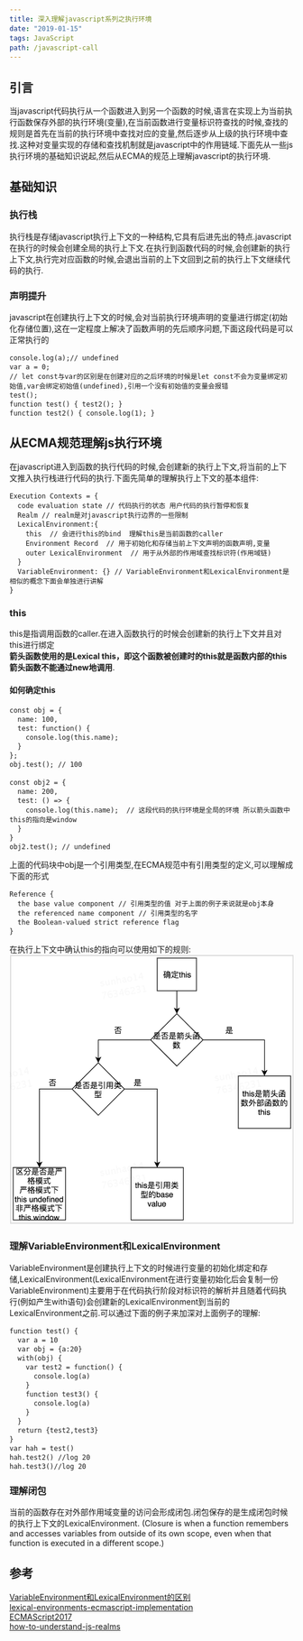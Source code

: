 ```yaml
---
title: 深入理解javascript系列之执行环境
date: "2019-01-15"
tags: JavaScript
path: /javascript-call
---
```


## 引言
当javascript代码执行从一个函数进入到另一个函数的时候,语言在实现上为当前执行函数保存外部的执行环境(变量),在当前函数进行变量标识符查找的时候,查找的规则是首先在当前的执行环境中查找对应的变量,然后逐步从上级的执行环境中查找.这种对变量实现的存储和查找机制就是javascript中的作用链域.下面先从一些js执行环境的基础知识说起,然后从ECMA的规范上理解javascript的执行环境.

## 基础知识
### 执行栈
执行栈是存储javascript执行上下文的一种结构,它具有后进先出的特点.javascript在执行的时候会创建全局的执行上下文.在执行到函数代码的时候,会创建新的执行上下文,执行完对应函数的时候,会退出当前的上下文回到之前的执行上下文继续代码的执行.
### 声明提升
javascript在创建执行上下文的时候,会对当前执行环境声明的变量进行绑定(初始化存储位置),这在一定程度上解决了函数声明的先后顺序问题,下面这段代码是可以正常执行的

    console.log(a);// undefined
    var a = 0;
    // let const与var的区别是在创建对应的之后环境的时候是let const不会为变量绑定初始值,var会绑定初始值(undefined),引用一个没有初始值的变量会报错
    test();
    function test() { test2(); }
    function test2() { console.log(1); }

## 从ECMA规范理解js执行环境

在javascript进入到函数的执行代码的时候,会创建新的执行上下文,将当前的上下文推入执行栈进行代码的执行.下面先简单的理解执行上下文的基本组件:

    Execution Contexts = {
      code evaluation state // 代码执行的状态 用户代码的执行暂停和恢复
      Realm // realm是对javascript执行边界的一些限制
      LexicalEnvironment:{
        this  // 会进行this的bind  理解this是当前函数的caller
        Environment Record  // 用于初始化和存储当前上下文声明的函数声明,变量
        outer LexicalEnvironment  // 用于从外部的作用域查找标识符(作用域链)
      }
      VariableEnvironment: {} // VariableEnvironment和LexicalEnvironment是相似的概念下面会单独进行讲解
    }
### this
this是指调用函数的caller.在进入函数执行的时候会创建新的执行上下文并且对this进行绑定  
**箭头函数使用的是Lexical this，即这个函数被创建时的this就是函数内部的this** **箭头函数不能通过new地调用**.
#### 如何确定this
    const obj = {
      name: 100,
      test: function() {
        console.log(this.name);
      }
    };
    obj.test(); // 100

    const obj2 = {
      name: 200,
      test: () => {
        console.log(this.name);  // 这段代码的执行环境是全局的环境 所以箭头函数中this的指向是window
      }
    }
    obj2.test(); // undefined 
上面的代码块中obj是一个引用类型,在ECMA规范中有引用类型的定义,可以理解成下面的形式  

    Reference {
      the base value component // 引用类型的值 对于上面的例子来说就是obj本身
      the referenced name component // 引用类型的名字
      the Boolean-valued strict reference flag
    } 

在执行上下文中确认this的指向可以使用如下的规则:
![this](./javascriptBaseStatic/runContext/this.png)  
### 理解VariableEnvironment和LexicalEnvironment
VariableEnvironment是创建执行上下文的时候进行变量的初始化绑定和存储,LexicalEnvironment(LexicalEnvironment在进行变量初始化后会复制一份VariableEnvironment)主要用于在代码执行阶段对标识符的解析并且随着代码执行(例如产生with语句)会创建新的LexicalEnvironment到当前的LexicalEnvironment之前.可以通过下面的例子来加深对上面例子的理解:

    function test() {
      var a = 10
      var obj = {a:20}
      with(obj) {
        var test2 = function() {
          console.log(a)
        }
        function test3() {
          console.log(a)
        }
      }
      return {test2,test3}
    }
    var hah = test()
    hah.test2() //log 20
    hah.test3()//log 20  

### 理解闭包
当前的函数存在对外部作用域变量的访问会形成闭包.闭包保存的是生成闭包时候的执行上下文的LexicalEnvironment.
(Closure is when a function remembers and accesses variables from outside of its own scope, even when that function is executed in a different scope.)
## 参考   
[VariableEnvironment和LexicalEnvironment的区别](https://stackoverflow.com/questions/15031667/clarity-on-the-difference-between-lexicalenvironment-and-variableenvironment)  
[lexical-environments-ecmascript-implementation](http://dmitrysoshnikov.com/ecmascript/es5-chapter-3-2-lexical-environments-ecmascript-implementation/)  
[ECMAScript2017](https://www.ecma-international.org/ecma-262/8.0/index.html#sec-intro)  
[how-to-understand-js-realms](https://stackoverflow.com/questions/49832187/how-to-understand-js-realms)